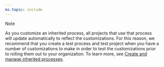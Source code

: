 ```yaml
---
ms.topic: include
---
```



> [!NOTE]   
> As you customize an inherited process, all projects that use that process will update automatically to reflect the customizations. For this reason, we recommend that you create a test process and test project when you have a number of customizations to make in order to test the customizations prior to rolling them out to your organization. To learn more, see [Create and manage inherited processes](/vsts/organizations/settings/work/manage-process.md). 

